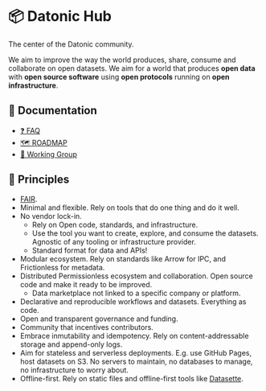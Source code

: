 # 📦 Datonic Hub

The center of the Datonic community. 

We aim to improve the way the world produces, share, consume and collaborate on open datasets.
We aim for a world that produces **open data** with **open source software** using **open protocols** running on **open infrastructure**.

## 📖 Documentation

- [❓ FAQ](docs/FAQ.md)
- [🗺️ ROADMAP](docs/ROADMAP.md)
- [🎒 Working Group](docs/working-group.md)

## 🌟 Principles

- [FAIR](https://www.go-fair.org/fair-principles/).
- Minimal and flexible. Rely on tools that do one thing and do it well.
- No vendor lock-in.
  - Rely on Open code, standards, and infrastructure.
  - Use the tool you want to create, explore, and consume the datasets. Agnostic of any tooling or infrastructure provider.
  - Standard format for data and APIs!
- Modular ecosystem. Rely on standards like Arrow for IPC, and Frictionless for metadata.
- Distributed Permissionless ecosystem and collaboration. Open source code and make it ready to be improved.
  - Data marketplace not linked to a specific company or platform.
- Declarative and reproducible workflows and datasets. Everything as code.
- Open and transparent governance and funding.
- Community that incentives contributors.
- Embrace inmutability and idempotency. Rely on content-addressable storage and append-only logs.
- Aim for stateless and serverless deployments. E.g. use GitHub Pages, host datasets on S3. No servers to maintain, no databases to manage, no infrastructure to worry about.
- Offline-first. Rely on static files and offline-first tools like [Datasette](https://datasette.io/). 
